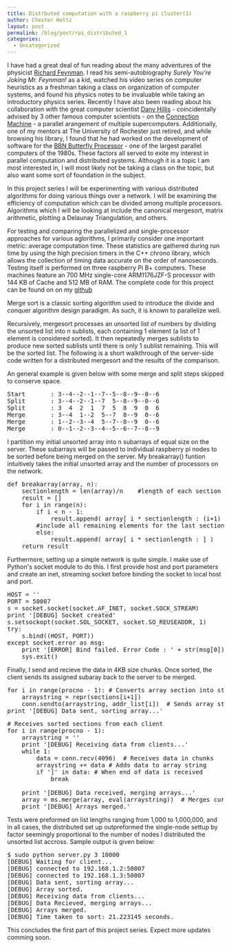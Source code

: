```yaml
---
title: Distrbuted computation with a raspberry pi cluster(1)
author: Chester Holtz
layout: post
permalink: /blog/post/rpi_distributed_1
categories:
  - Uncategorized
---
```


I have had a great deal of fun reading about the many adventures of the physicist [Richard Feynman][1]. I read his semi-autobiography *Surely You're Joking Mr. Feynman!* as a kid, watched his video series on computer heuristics as a freshman taking a class on organization of computer systems, and found his physics notes to be invaluable while taking an introductory physics series. Recently I have also been reading about his collaboration with the great computer scientist [Dany Hillis][2] - coincidentally advised by 3 other famous computer scientists - on the [Connection Machine][3] - a parallel arangement of multiple supercomputers. Additionally, one of my mentors at The University of Rochester just retired, and while browsing his library, I found that he had worked on the development of software for the [BBN Butterfly Processor][4] - one of the largest parallel computers of the 1980s. These factors all served to exite my interest in parallel computation and distributed systems. Although it is a topic I am most interested in, I will most likely not be taking a class on the topic, but also want some sort of foundation in the subject. 

In this project series I will be experimenting with various distributed algorithms for doing various things over a network. I will be examining the efficiency of computation which can be divided among multiple processors. Algorithms which I will be looking at include the canonical mergesort, matrix arithmetic, plotting a Delaunay Triangulation, and others.

For testing and comparing the parallelized and single-processor approaches for various aglorithms, I primarily consider one important metric: average computation time. These statistics are gathered during run time by using the high precision timers in the C++ chrono library, which allows the collection of timing data accurate on the order of nanoseconds. Testing itself is performed on three raspberry Pi B+ computers. These machines feature an 700 MHz single-core ARM1176JZF-S processor with 144 KB of Cache and 512 MB of RAM. The complete code for this project can be found on on my [github][5]

Merge sort is a classic sorting algorithm used to introduce the divide and conquer algorithm design paradigm. As such, it is known to parallelize well.

Recursively, mergesort processes an unsorted list of numbers by dividing the unsorted list into n sublists, each containing 1 element (a list of 1 element is considered sorted). It then repeatedly merges sublists to produce new sorted sublists until there is only 1 sublist remaining. This will be the sorted list. The following is a short walkthrough of the server-side code written for a distributed mergesort and the results of the comparison.

An general example is given below with some merge and split steps skipped to conserve space. 
<pre class="prettyprint linenums">
Start       : 3--4--2--1--7--5--8--9--0--6
Split		: 3--4--2--1--7  5--8--9--0--6
Split		: 3  4  2  1  7  5  8  9  0  6
Merge       : 3--4  1--2  5--7  8--9  0--6
Merge       : 1--2--3--4  5--7--8--9  0--6
Merge       : 0--1--2--3--4--5--6--7--8--9
</pre>

I partition my initial unsorted array into n subarrays of equal size on the server. These subarrays will be passed to individual raspberry pi nodes to be sorted before being merged on the server. My breakarray() funtion intuitively takes the initial unsorted array and the number of processors on the network.
<pre class="prettyprint linenums">
def breakarray(array, n): 
	sectionlength = len(array)/n	#length of each section 
	result = [] 
	for i in range(n):
		if i < n - 1:
			result.append( array[ i * sectionlength : (i+1) * sectionlength ] )
		#include all remaining elements for the last section 
		else:
			result.append( array[ i * sectionlength : ] )		
	return result
</pre>

Furthermore, setting up a simple network is quite simple. I make use of Python's socket module to do this. I first provide host and port parameters and create an inet, streaming socket before binding the socket to local host and port.
<pre class="prettyprint linenums">
HOST = ''
PORT = 50007 
s = socket.socket(socket.AF_INET, socket.SOCK_STREAM) 
print '[DEBUG] Socket created'
s.setsockopt(socket.SOL_SOCKET, socket.SO_REUSEADDR, 1) 
try:
	s.bind((HOST, PORT))
except socket.error as msg:
	print '[ERROR] Bind failed. Error Code : ' + str(msg[0]) + ' Message ' + msg[1]
	sys.exit()
</pre>

Finally, I send and recieve the data in 4KB size chunks. Once sorted, the client sends its assigned subaray back to the server to be merged.
<pre class="prettyprint linenums">
for i in range(procno - 1):	# Converts array section into string to be sent
	arraystring = repr(sections[i+1]) 
	conn.sendto(arraystring, addr_list[i])	# Sends array string 
print '[DEBUG] Data sent, sorting array...'
</pre>

<pre class="prettyprint linenums">
# Receives sorted sections from each client
for i in range(procno - 1):
	arraystring = '' 
	print '[DEBUG] Receiving data from clients...' 
	while 1:
		data = conn.recv(4096)	# Receives data in chunks 
		arraystring += data	# Adds data to array string 
		if ']' in data:	# When end of data is received
			break

	print '[DEBUG] Data received, merging arrays...'	
	array = ms.merge(array, eval(arraystring))	# Merges current array with section from client
	print '[DEBUG] Arrays merged.'
</pre>

Tests were preformed on list lengths ranging from 1,000 to 1,000,000, and in all cases, the distributed set up outpreformed the single-node settup by factor seemingly proportional to the number of nodes I distributed the unsorted list accross. Sample output is given below:

<pre class="prettyprint">
$ sudo python server.py 3 10000
[DEBUG] Waiting for client...
[DEBUG] connected to 192.168.1.2:50007
[DEBUG] connected to 192.168.1.3:50007
[DEBUG] Data sent, sorting array...
[DEBUG] Array sorted.
[DEBUG] Receiving data from clients...
[DEBUG] Data Recieved, merging arrays...
[DEBUG] Arrays merged.
[DEBUG] Time taken to sort: 21.223145 seconds.
</pre>

This concludes the first part of this project series. Expect more updates comming soon.

[1]: https://en.wikipedia.org/wiki/Richard_Feynman
[2]: https://en.wikipedia.org/wiki/Danny_Hillis
[3]: https://en.wikipedia.org/wiki/Connection_Machine
[4]: https://en.wikipedia.org/wiki/BBN_Butterfly
[5]: https://github.com/Choltz95/distributedRPI
